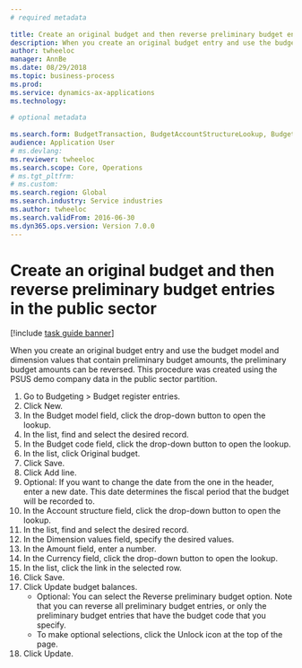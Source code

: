 ```yaml
--- 
# required metadata 
 
title: Create an original budget and then reverse preliminary budget entries in the public sector
description: When you create an original budget entry and use the budget model and dimension values that contain preliminary budget amounts, the preliminary budget amounts can be reversed. 
author: twheeloc
manager: AnnBe 
ms.date: 08/29/2018
ms.topic: business-process 
ms.prod:  
ms.service: dynamics-ax-applications 
ms.technology:  
 
# optional metadata 
 
ms.search.form: BudgetTransaction, BudgetAccountStructureLookup, BudgetTransactionMultiPost   
audience: Application User 
# ms.devlang:  
ms.reviewer: twheeloc
ms.search.scope: Core, Operations 
# ms.tgt_pltfrm:  
# ms.custom:  
ms.search.region: Global
ms.search.industry: Service industries
ms.author: twheeloc
ms.search.validFrom: 2016-06-30 
ms.dyn365.ops.version: Version 7.0.0 
---
```

# Create an original budget and then reverse preliminary budget entries in the public sector

[!include [task guide banner](../../includes/task-guide-banner.md)]

When you create an original budget entry and use the budget model and dimension values that contain preliminary budget amounts, the preliminary budget amounts can be reversed. This procedure was created using the PSUS demo company data in the public sector partition.

1. Go to Budgeting > Budget register entries.
2. Click New.
3. In the Budget model field, click the drop-down button to open the lookup.
4. In the list, find and select the desired record.
5. In the Budget code field, click the drop-down button to open the lookup.
6. In the list, click Original budget.
7. Click Save.
8. Click Add line.
9. Optional: If you want to change the date from the one in the header, enter a new date. This date determines the fiscal period that the budget will be recorded to.
10. In the Account structure field, click the drop-down button to open the lookup.
11. In the list, find and select the desired record.
12. In the Dimension values field, specify the desired values.
13. In the Amount field, enter a number.
14. In the Currency field, click the drop-down button to open the lookup.
15. In the list, click the link in the selected row.
16. Click Save.
17. Click Update budget balances.
    * Optional: You can select the Reverse preliminary budget option. Note that you can reverse all preliminary budget entries, or only the preliminary budget entries that have the budget code that you specify.  
    * To make optional selections, click the Unlock icon at the top of the page.  
18. Click Update.

